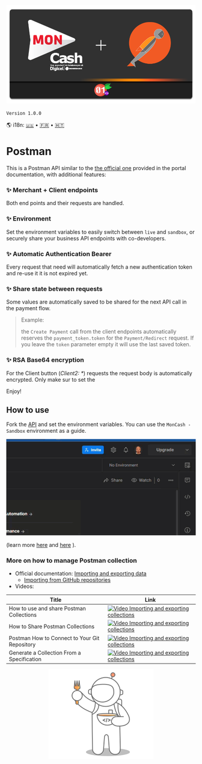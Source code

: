 <p align="center">
<img  src="./fruitsBytes-MonCash-Postman.png" alt="FruitsBytes-Moncash-PHP">
</p>

`Version 1.0.0`

[en]: ./README.md "English translation"

[fr]: ./README.md "Traduction française"

[ht]: ./README.md "TRadiksyon kreyòl"


🌎 i18n:  [`🇺🇸`][en] • [🇫🇷][fr] • [🇭🇹][ht]


# Postman

This is a Postman API similar to the [the official one](https://documenter.getpostman.com/view/1199944/UVeJKju3)
provided in
the portal documentation, with additional features:

### ✨ Merchant + Client endpoints
Both end points and their requests are handled.

### ✨ Environment

Set the environment variables to easily switch between `live` and `sandbox`, or securely share your business API
endpoints with co-developers.

### ✨ Automatic Authentication Bearer

Every request that need will automatically fetch a new authentication token and re-use it it is not expired yet.

### ✨ Share state between requests
Some values are automatically saved to be shared for the next API call in the payment flow.

> Example:
> 
> the `Create Payment` call from the client endpoints automatically  reserves the `payment_token.token` for the `Payment/Redirect` request.
> If you leave the `token` parameter empty it will use the last saved token.

### ✨ RSA Base64 encryption
For the Client button (_Client2: *_) requests the request body is automatically encrypted. Only make sur to set the 

Enjoy!

## How to use

Fork the [API](https://www.postman.com/fruitsbytes/workspace/fruitsbytes/api/c5cf75e5-32be-4296-bf15-f312b7cea489) and 
set the environment variables. You can use the `MonCash - Sandbox` environment  as a guide.
<p align="center">
  <img src="./assets/images/selectEnv.gif" alt="Select env demo">
</p>

(learn
   more [here](https://medium.com/apis-with-valentine/demystifying-postman-variables-how-and-when-to-use-different-variable-scopes-66ad8dc11200)
   and [here](https://learning.postman.com/docs/sending-requests/variables/) ).


### More on how to manage Postman collection

- Official
  documentation: [Importing and exporting data](https://learning.postman.com/docs/getting-started/importing-and-exporting-data/)
    - [Importing from GitHub repositories](https://learning.postman.com/docs/getting-started/importing-and-exporting-data/#importing-from-github-repositories)
- Videos:

| Title                                         | Link                                                                                                                                      |
|-----------------------------------------------|-------------------------------------------------------------------------------------------------------------------------------------------|
| How to use and share Postman Collections      | [![Video Importing and exporting collections](https://img.youtube.com/vi/bF8q8wvLs8A/1.jpg)](https://www.youtube.com/watch?v=bF8q8wvLs8A) |
| How to Share Postman Collections              | [![Video Importing and exporting collections](https://img.youtube.com/vi/b9VlFDlwKvI/1.jpg)](https://www.youtube.com/watch?v=b9VlFDlwKvI) |
| Postman How to Connect to Your Git Repository | [![Video Importing and exporting collections](https://img.youtube.com/vi/8jJHXLVYOh0/1.jpg)](https://www.youtube.com/watch?v=8jJHXLVYOh0) |
| Generate a Collection From a Specification    | [![Video Importing and exporting collections](https://img.youtube.com/vi/gljWt9tDKOY/1.jpg)](https://www.youtube.com/watch?v=gljWt9tDKOY) |    
       
     
<p align="center">
<img src="./tonton.svg" alt="">
</p>
